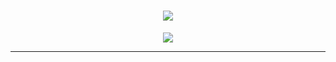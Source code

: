 <h1 align="center">
        <a href="https://github.com/skwjdgh/skwjdgh/blob/main/README_ENG.md">
    <img align="center" src="https://img.shields.io/badge/goto-Main-green.svg" />
  </a>
</h1>

<p align="center">
  <img align="center" src="https://capsule-render.vercel.app/api?type=blur&height=200&color=gradient&text=Portfolio&descAlign=59&section=header">

---

